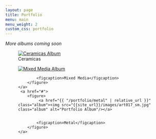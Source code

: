 ```yaml
---
layout: page
title: Portfolio
menu: main
menu_weight: 2
custom_css: portfolio
---
```


*More albums coming soon*

<div id="portfolio_container">
    <a href="#">
        <figure>
            <a href="{{ "/portfolio/ceramicas" | relative_url }}" class="album"><img src="{{site_url}}/images/art125_sm.jpg" class="album" alt="Ceramicas Album"/></a>
            <figcaption>Ceramicas</figcaption>
        </figure>
    </a>
    <a href="#">
        <figure>
             <a href="{{ "/portfolio/mixedmedia" | relative_url }}" class="album"><img src="{{site_url}}/images/art003_sm.jpg" class="album" alt="Mixed Media Album"/></a>

            <figcaption>Mixed Media</figcaption>
        </figure>
    </a>
     <a href="#">
        <figure>
             <a href="{{ "/portfolio/metal" | relative_url }}" class="album"><img src="{{site_url}}/images/art017_sm.jpg" class="album" alt="Portfolio Album"/></a>


            <figcaption>Metal</figcaption>
        </figure>
    </a>
</div>